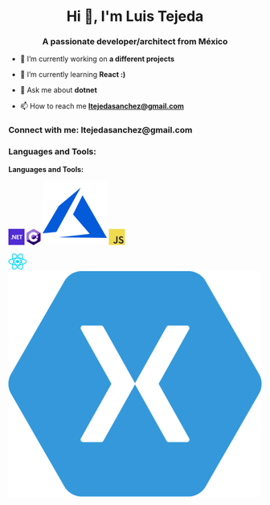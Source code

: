 <h1 align="center">Hi 👋, I'm Luis Tejeda</h1>
<h3 align="center">A passionate developer/architect from México</h3>

- 🔭 I’m currently working on **a different projects**

- 🌱 I’m currently learning **React :)**

- 💬 Ask me about **dotnet**

- 📫 How to reach me **ltejedasanchez@gmail.com**

<h3 align="left">Connect with me: ltejedasanchez@gmail.com</h3>
<h3 align="left">Languages and Tools:</h3>
<p align="left"> 
 
 
**Languages and Tools:**

<a href="https://dotnet.microsoft.com/" title="dotNet"><img src="icons/dotnet.png" /></a>
<a href="http://csharp.net/" title="C#"><img src="icons/csharp.png" /></a>
<a href="https://azure.microsoft.com/en-in/" title="Azure"><img src="icons/azure.svg" /></a>
<a href="https://en.wikipedia.org/wiki/JavaScript" title="JavaScript"><img src="icons/javascript.png" /></a>

<a href="https://reactjs.org/" title="React"><img src="icons/react.png" /></a>
<a href="https://dotnet.microsoft.com/apps/xamarin" title="Xamarin"><img src="icons/xamarin.svg" /></a>
